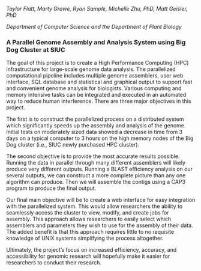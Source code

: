 <em>Taylor Flatt, Marty Grawe, Ryan Sample, Michelle Zhu, PhD, Matt Geisler, PhD

Department of Computer Science and the Department of Plant Biology</em>

### A Parallel Genome Assembly and Analysis System using Big Dog Cluster at SIUC

The goal of this project is to create a High Performance Computing (HPC) infrastructure for large-scale genome data analysis. The parallelized computational pipeline includes multiple genome assemblers, user web interface, SQL database and statistical and graphical output to support fast and convenient genome analysis for biologists. Various computing and memory intensive tasks can be integrated and executed in an automated way to reduce human interference. There are three major objectives in this project. 

The first is to construct the parallelized process on a distributed system which significantly speeds up the assembly and analysis of the genome. Initial tests on moderately sized data showed a decrease in time from 3 days on a typical computer to 3 hours on the high memory nodes of the Big Dog cluster (i.e., SIUC newly purchased HPC cluster). 

The second objective is to provide the most accurate results possible. Running the data in parallel through many different assemblers will likely produce very different outputs. Running a BLAST efficiency analysis on our several outputs, we can construct a more complete picture than any one algorithm can produce. Then we will assemble the contigs using a CAP3 program to produce the final output. 

Our final main objective will be to create a web interface for easy integration with the parallelized system. This would allow researchers the ability to seamlessly access the cluster to view, modify, and create jobs for assembly. This approach allows researchers to easily select which assemblers and parameters they wish to use for the assembly of their data. The added benefit is that this approach requires little to no requisite knowledge of UNIX systems simplifying the process altogether.

Ultimately, the project’s focus on increased efficiency, accuracy, and accessibility for genomic research will hopefully make it easier for researchers to conduct their research. 
